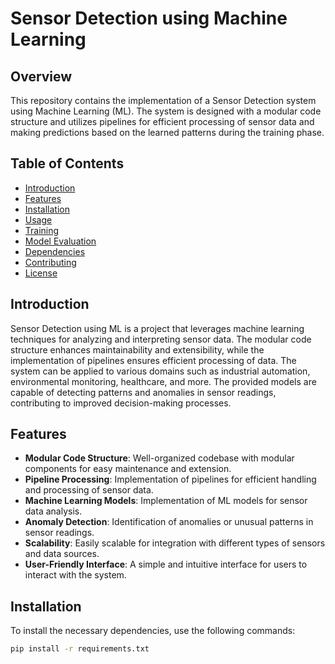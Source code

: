 # Sensor Detection using Machine Learning

## Overview

This repository contains the implementation of a Sensor Detection system using Machine Learning (ML). The system is designed with a modular code structure and utilizes pipelines for efficient processing of sensor data and making predictions based on the learned patterns during the training phase.

## Table of Contents

- [Introduction](#introduction)
- [Features](#features)
- [Installation](#installation)
- [Usage](#usage)
- [Training](#training)
- [Model Evaluation](#model-evaluation)
- [Dependencies](#dependencies)
- [Contributing](#contributing)
- [License](#license)

## Introduction

Sensor Detection using ML is a project that leverages machine learning techniques for analyzing and interpreting sensor data. The modular code structure enhances maintainability and extensibility, while the implementation of pipelines ensures efficient processing of data. The system can be applied to various domains such as industrial automation, environmental monitoring, healthcare, and more. The provided models are capable of detecting patterns and anomalies in sensor readings, contributing to improved decision-making processes.

## Features

- **Modular Code Structure**: Well-organized codebase with modular components for easy maintenance and extension.
- **Pipeline Processing**: Implementation of pipelines for efficient handling and processing of sensor data.
- **Machine Learning Models**: Implementation of ML models for sensor data analysis.
- **Anomaly Detection**: Identification of anomalies or unusual patterns in sensor readings.
- **Scalability**: Easily scalable for integration with different types of sensors and data sources.
- **User-Friendly Interface**: A simple and intuitive interface for users to interact with the system.

## Installation

To install the necessary dependencies, use the following commands:

```bash
pip install -r requirements.txt
